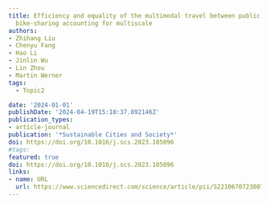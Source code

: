 ```yaml
---
title: Efficiency and equality of the multimodal travel between public transit and
  bike-sharing accounting for multiscale
authors:
- Zhihang Liu
- Chenyu Fang
- Hao Li
- Jinlin Wu
- Lin Zhou
- Martin Werner
tags:
  - Topic2

date: '2024-01-01'
publishDate: '2024-04-19T15:10:37.892146Z'
publication_types:
- article-journal
publication: '*Sustainable Cities and Society*'
doi: https://doi.org/10.1016/j.scs.2023.105096
#tags:
featured: true
doi: https://doi.org/10.1016/j.scs.2023.105096
links:
- name: URL
  url: https://www.sciencedirect.com/science/article/pii/S2210670723007060
---
```

